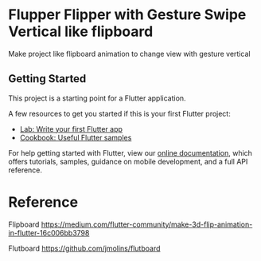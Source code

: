 # Flupper Flipper with Gesture Swipe Vertical like flipboard

Make project like flipboard animation to change view with gesture vertical

## Getting Started

This project is a starting point for a Flutter application.

A few resources to get you started if this is your first Flutter project:

- [Lab: Write your first Flutter app](https://flutter.io/docs/get-started/codelab)
- [Cookbook: Useful Flutter samples](https://flutter.io/docs/cookbook)

For help getting started with Flutter, view our
[online documentation](https://flutter.io/docs), which offers tutorials,
samples, guidance on mobile development, and a full API reference.

# Reference

Flipboard
https://medium.com/flutter-community/make-3d-flip-animation-in-flutter-16c006bb3798

Flutboard
https://github.com/jmolins/flutboard